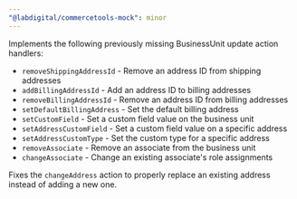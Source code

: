 ```yaml
---
"@labdigital/commercetools-mock": minor
---
```


Implements the following previously missing BusinessUnit update action handlers:
- `removeShippingAddressId` - Remove an address ID from shipping addresses
- `addBillingAddressId` - Add an address ID to billing addresses
- `removeBillingAddressId` - Remove an address ID from billing addresses
- `setDefaultBillingAddress` - Set the default billing address
- `setCustomField` - Set a custom field value on the business unit
- `setAddressCustomField` - Set a custom field value on a specific address
- `setAddressCustomType` - Set the custom type for a specific address
- `removeAssociate` - Remove an associate from the business unit
- `changeAssociate` - Change an existing associate's role assignments

Fixes the `changeAddress` action to properly replace an existing address instead of adding a new one.
